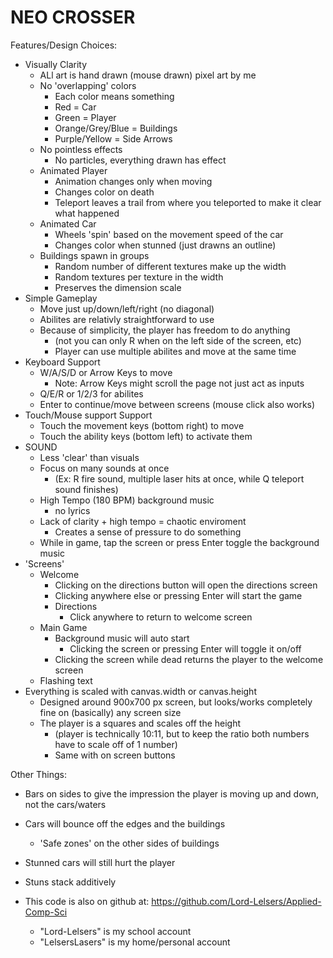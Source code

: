 # NEO CROSSER

Features/Design Choices:
- Visually Clarity
    - ALl art is hand drawn (mouse drawn) pixel art by me
    - No 'overlapping' colors
        - Each color means something
        - Red = Car
        - Green = Player
        - Orange/Grey/Blue = Buildings
        - Purple/Yellow = Side Arrows
    - No pointless effects
        - No particles, everything drawn has effect
    - Animated Player
        - Animation changes only when moving
        - Changes color on death
        - Teleport leaves a trail from where you teleported to make it clear what happened
    - Animated Car
        - Wheels 'spin' based on the movement speed of the car
        - Changes color when stunned (just drawns an outline)
    - Buildings spawn in groups
        - Random number of different textures make up the width
        - Random textures per texture in the width
        - Preserves the dimension scale
- Simple Gameplay
    - Move just up/down/left/right (no diagonal)
    - Abilites are relativly straightforward to use
    - Because of simplicity, the player has freedom to do anything
        - (not you can only R when on the left side of the screen, etc)
        - Player can use multiple abilites and move at the same time
- Keyboard Support
    - W/A/S/D or Arrow Keys to move
        - Note: Arrow Keys might scroll the page not just act as inputs
    - Q/E/R or 1/2/3 for abilites
    - Enter to continue/move between screens (mouse click also works)
- Touch/Mouse support Support
    - Touch the movement keys (bottom right) to move
    - Touch the ability keys (bottom left) to activate them
- SOUND
    - Less 'clear' than visuals
    - Focus on many sounds at once
        - (Ex: R fire sound, multiple laser hits at once, while Q teleport sound finishes)
    - High Tempo (180 BPM) background music
        - no lyrics
    - Lack of clarity + high tempo = chaotic enviroment
        - Creates a sense of pressure to do something
    - While in game, tap the screen or press Enter toggle the background music
- 'Screens'
    - Welcome
        - Clicking on the directions button will open the directions screen
        - Clicking anywhere else or pressing Enter will start the game
        - Directions
            - Click anywhere to return to welcome screen
    - Main Game
        - Background music will auto start
            - Clicking the screen or pressing Enter will toggle it on/off
        - Clicking the screen while dead returns the player to the welcome screen
    - Flashing text
- Everything is scaled with canvas.width or canvas.height
    - Designed around 900x700 px screen, but looks/works completely fine on (basically) any screen size
    - The player is a squares and scales off the height
        - (player is technically 10:11, but to keep the ratio both numbers have to scale off of 1 number) 
        - Same with on screen buttons

Other Things:
- Bars on sides to give the impression the player is moving up and down, not the cars/waters
- Cars will bounce off the edges and the buildings
    - 'Safe zones' on the other sides of buildings
- Stunned cars will still hurt the player
- Stuns stack additively

- This code is also on github at: https://github.com/Lord-Lelsers/Applied-Comp-Sci
    - "Lord-Lelsers" is my school account
    - "LelsersLasers" is my home/personal account